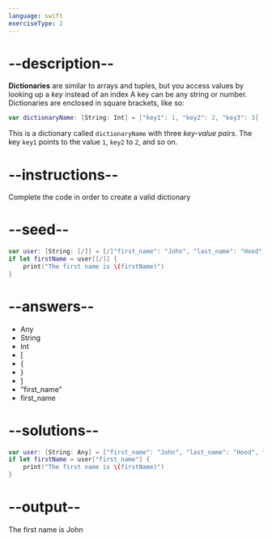 ```yaml
---
language: swift
exerciseType: 2
---
```


# --description--

**Dictionaries** are similar to arrays and tuples, but you access values by looking up a *key* instead of an index
A key can be any string or number.
Dictionaries are enclosed in square brackets, like so:
```swift
var dictionaryName: [String: Int] = ["key1": 1, "key2": 2, "key3": 3]
```
This is a dictionary called `dictionaryName` with three *key-value pairs*.
The key `key1` points to the value `1`, `key2` to `2`, and so on.

# --instructions--

Complete the code in order to create a valid dictionary

# --seed--

```swift
var user: [String: [/]] = [/]"first_name": "John", "last_name": "Hood", "age": 30[/]
if let firstName = user[[/]] {
    print("The first name is \(firstName)")
}
```

# --answers--

- Any
- String
- Int
- [
- {
- }
- ]
- "first_name"
- first_name

# --solutions--

```swift
var user: [String: Any] = ["first_name": "John", "last_name": "Hood", "age": 30]
if let firstName = user["first_name"] {
    print("The first name is \(firstName)")
}
```

# --output--

The first name is John
